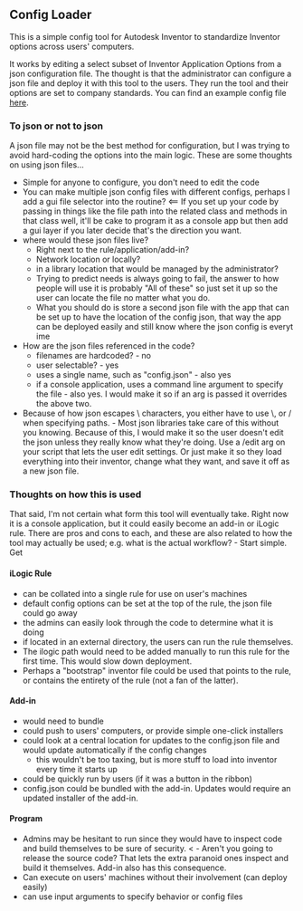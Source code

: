 ## Config Loader

This is a simple config tool for Autodesk Inventor to standardize Inventor options across users' computers. 

It works by editing a select subset of Inventor Application Options from a json configuration file. The thought is that the administrator can configure a json file and deploy it with this tool to the users.  They run the tool and their options are set to company standards.
You can find an example config file [here](https://github.com/jordanrobot/config-loader/blob/master/src/config.json).

### To json or not to json

A json file may not be the best method for configuration, but I was trying to avoid hard-coding the options into the main logic. These are some thoughts on using json files...

- Simple for anyone to configure, you don't need to edit the code
- You can make multiple json config files with different configs, perhaps I add a gui file selector into the routine? <== If you set up your code by passing in things like the file path into the related class and methods in that class well, it'll be cake to program it as a console app but then add a gui layer if you later decide that's the direction you want.
- where would these json files live?
    - Right next to the rule/application/add-in? 
    - Network location or locally?
    - in a library location that would be managed by the administrator?
    - Trying to predict needs is always going to fail, the answer to how people will use it is probably "All of these" so just set it up so the user can locate the file no matter what you do.
    - What you should do is store a second json file with the app that can be set up to have the location of the config json, that way the app can be deployed easily and still know where the json config is everyt ime
- How are the json files referenced in the code?
    - filenames are hardcoded? - no
    - user selectable? - yes
    - uses a single name, such as "config.json" - also yes
    - if a console application, uses a command line argument to specify the file - also yes. I would make it so if an arg is passed it overrides the above two.
- Because of how json escapes \ characters, you either have to use \\, or / when specifying paths. - Most json libraries take care of this without you knowing. Because of this, I would make it so the user doesn't edit the json unless they really know what they're doing. Use a /edit arg on your script that lets the user edit settings. Or just make it so they load everything into their inventor, change what they want, and save it off as a new json file.

### Thoughts on how this is used

That said, I'm not certain what form this tool will eventually take.  Right now it is a console application, but it could easily become an add-in or iLogic rule.  There are pros and cons to each, and these are also related to how the tool may actually be used; e.g. what is the actual workflow? - Start simple. Get 

#### iLogic Rule

- can be collated into a single rule for use on user's machines
- default config options can be set at the top of the rule, the json file could go away
- the admins can easily look through the code to determine what it is doing
- if located in an external directory, the users can run the rule themselves.
- The ilogic path would need to be added manually to run this rule for the first time.  This would slow down deployment.
- Perhaps a "bootstrap" inventor file could be used that points to the rule, or contains the entirety of the rule (not a fan of the latter).

#### Add-in

- would need to bundle
- could push to users' computers, or provide simple one-click installers
- could look at a central location for updates to the config.json file and would update automatically if the config changes
    - this wouldn't be too taxing, but is more stuff to load into inventor every time it starts up
- could be quickly run by users (if it was a button in the ribbon)
- config.json could be bundled with the add-in.  Updates would require an updated installer of the add-in.

#### Program

- Admins may be hesitant to run since they would have to inspect code and build themselves to be sure of security. < - Aren't you going to release the source code? That lets the extra paranoid ones inspect and build it themselves. Add-in also has this consequence.
- Can execute on users' machines without their involvement (can deploy easily)
- can use input arguments to specify behavior or config files
